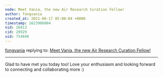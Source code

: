```yaml
---
node: Meet Vania, the new Air Research Curation Fellow!
author: fongvania
created_at: 2021-06-17 05:00:04 +0000
timestamp: 1623906004
nid: 26813
cid: 28929
uid: 754846
---
```




[fongvania](../profile/fongvania) replying to: [Meet Vania, the new Air Research Curation Fellow!](../notes/fongvania/06-11-2021/meet-vania-the-new-air-research-curation-fellow)

----
Glad to have met you today too! Love your enthusiasm and looking forward to connecting and collaborating more :) 